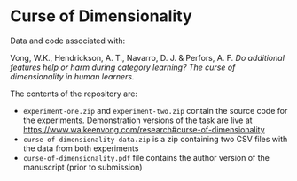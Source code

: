 # Curse of Dimensionality

Data and code associated with:

Vong, W.K., Hendrickson, A. T., Navarro, D. J. & Perfors, A. F. *Do additional features help or harm during category learning? The curse of dimensionality in human learners.*

The contents of the repository are:

- `experiment-one.zip` and `experiment-two.zip` contain the source code for the experiments. Demonstration versions of the task are live at https://www.waikeenvong.com/research#curse-of-dimensionality
- `curse-of-dimensionality-data.zip` is a zip containing two CSV files with the data from both experiments
- `curse-of-dimensionality.pdf` file contains the author version of the manuscript (prior to submission)
